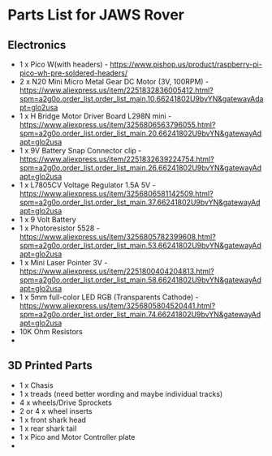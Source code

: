 # Parts List for JAWS Rover

## Electronics
- 1 x Pico W(with headers) - https://www.pishop.us/product/raspberry-pi-pico-wh-pre-soldered-headers/
- 2 x N20 Mini Micro Metal Gear DC Motor (3V, 100RPM) - https://www.aliexpress.us/item/2251832836005412.html?spm=a2g0o.order_list.order_list_main.10.66241802U9bvYN&gatewayAdapt=glo2usa
- 1 x H Bridge Motor Driver Board L298N mini - https://www.aliexpress.us/item/3256806563796055.html?spm=a2g0o.order_list.order_list_main.20.66241802U9bvYN&gatewayAdapt=glo2usa
- 1 x 9V Battery Snap Connector clip - https://www.aliexpress.us/item/2251832639224754.html?spm=a2g0o.order_list.order_list_main.26.66241802U9bvYN&gatewayAdapt=glo2usa
- 1 x L7805CV Voltage Regulator 1.5A 5V - https://www.aliexpress.us/item/3256806581142509.html?spm=a2g0o.order_list.order_list_main.37.66241802U9bvYN&gatewayAdapt=glo2usa
- 1 x 9 Volt Battery
- 1 x Photoresistor 5528 - https://www.aliexpress.us/item/3256805782399608.html?spm=a2g0o.order_list.order_list_main.53.66241802U9bvYN&gatewayAdapt=glo2usa
- 1 x Mini Laser Pointer 3V - https://www.aliexpress.us/item/2251800404204813.html?spm=a2g0o.order_list.order_list_main.58.66241802U9bvYN&gatewayAdapt=glo2usa
- 1 x 5mm full-color LED RGB (Transparents Cathode) - https://www.aliexpress.us/item/3256805804520441.html?spm=a2g0o.order_list.order_list_main.74.66241802U9bvYN&gatewayAdapt=glo2usa
- 10K Ohm Resistors
- 

## 3D Printed Parts
- 1 x Chasis
- 1 x treads (need better wording and maybe individual tracks)
- 4 x wheels/Drive Sprockets
- 2 or 4 x wheel inserts
- 1 x front shark head
- 1 x rear shark tail
- 1 x Pico and Motor Controller plate
- 
